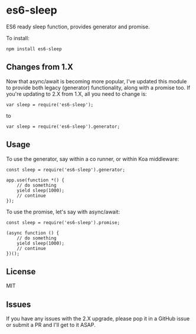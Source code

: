 # es6-sleep

ES6 ready sleep function, provides generator and promise.

To install:

    npm install es6-sleep

## Changes from 1.X

Now that async/await is becoming more popular, I've updated this module to provide both legacy (generator) functionality, along with a promise too. If you're updating to 2.X from 1.X, all you need to change is:

    var sleep = require('es6-sleep');

to

    var sleep = require('es6-sleep').generator;

## Usage

To use the generator, say within a co runner, or within Koa middleware:

    const sleep = require('es6-sleep').generator;

    app.use(function *() {
        // do something
        yield sleep(1000);
        // continue
    });

To use the promise, let's say with async/await:

    const sleep = require('es6-sleep').promise;

    (async function () {
        // do something
        yield sleep(1000);
        // continue
    })();

## License

MIT

## Issues

If you have any issues with the 2.X upgrade, please pop it in a GitHub issue or submit a PR and I'll get to it ASAP.
